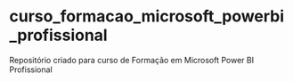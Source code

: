 # curso_formacao_microsoft_powerbi_profissional
Repositório criado para curso de Formação em Microsoft Power BI Profissional
